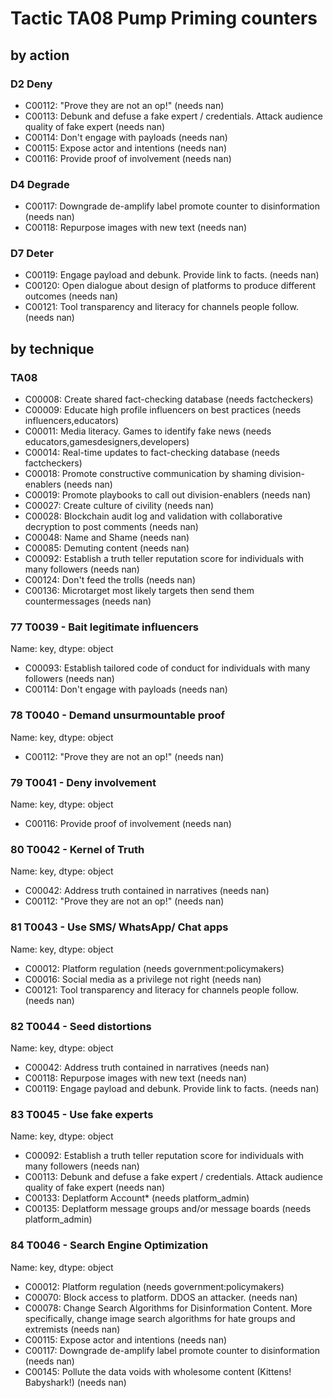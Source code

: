 # Tactic TA08 Pump Priming counters

## by action


### D2 Deny
* C00112: "Prove they are not an op!" (needs nan)
* C00113: Debunk and defuse a fake expert / credentials. Attack audience quality of fake expert (needs nan)
* C00114: Don't engage with payloads (needs nan)
* C00115: Expose actor and intentions (needs nan)
* C00116: Provide proof of involvement (needs nan)

### D4 Degrade
* C00117: Downgrade de-amplify label promote counter to disinformation (needs nan)
* C00118: Repurpose images with new text (needs nan)

### D7 Deter
* C00119: Engage payload and debunk. Provide link to facts.  (needs nan)
* C00120: Open dialogue about design of platforms to produce different outcomes (needs nan)
* C00121: Tool transparency and literacy for channels people follow.  (needs nan)

## by technique


### TA08
* C00008: Create shared fact-checking database (needs factcheckers)
* C00009: Educate high profile influencers on best practices (needs influencers,educators)
* C00011: Media literacy. Games to identify fake news (needs educators,gamesdesigners,developers)
* C00014: Real-time updates to fact-checking database (needs factcheckers)
* C00018: Promote constructive communication by shaming division-enablers (needs nan)
* C00019: Promote playbooks to call out division-enablers (needs nan)
* C00027: Create culture of civility (needs nan)
* C00028: Blockchain audit log and validation with collaborative decryption to post comments (needs nan)
* C00048: Name and Shame (needs nan)
* C00085: Demuting content (needs nan)
* C00092: Establish a truth teller reputation score for individuals with many followers (needs nan)
* C00124: Don't feed the trolls (needs nan)
* C00136: Microtarget most likely targets then send them countermessages (needs nan)

### 77    T0039 - Bait legitimate influencers
Name: key, dtype: object
* C00093: Establish tailored code of conduct for individuals with many followers (needs nan)
* C00114: Don't engage with payloads (needs nan)

### 78    T0040 - Demand unsurmountable proof
Name: key, dtype: object
* C00112: "Prove they are not an op!" (needs nan)

### 79    T0041 - Deny involvement
Name: key, dtype: object
* C00116: Provide proof of involvement (needs nan)

### 80    T0042 - Kernel of Truth
Name: key, dtype: object
* C00042: Address truth contained in narratives (needs nan)
* C00112: "Prove they are not an op!" (needs nan)

### 81    T0043 - Use SMS/ WhatsApp/ Chat apps
Name: key, dtype: object
* C00012: Platform regulation (needs government:policymakers)
* C00016: Social media as a privilege not right (needs nan)
* C00121: Tool transparency and literacy for channels people follow.  (needs nan)

### 82    T0044 - Seed distortions
Name: key, dtype: object
* C00042: Address truth contained in narratives (needs nan)
* C00118: Repurpose images with new text (needs nan)
* C00119: Engage payload and debunk. Provide link to facts.  (needs nan)

### 83    T0045 - Use fake experts
Name: key, dtype: object
* C00092: Establish a truth teller reputation score for individuals with many followers (needs nan)
* C00113: Debunk and defuse a fake expert / credentials. Attack audience quality of fake expert (needs nan)
* C00133: Deplatform Account* (needs platform_admin)
* C00135: Deplatform message groups and/or message boards (needs platform_admin)

### 84    T0046 - Search Engine Optimization
Name: key, dtype: object
* C00012: Platform regulation (needs government:policymakers)
* C00070: Block access to platform. DDOS an attacker. (needs nan)
* C00078: Change Search Algorithms for Disinformation Content. More specifically, change image search algorithms for hate groups and extremists (needs nan)
* C00115: Expose actor and intentions (needs nan)
* C00117: Downgrade de-amplify label promote counter to disinformation (needs nan)
* C00145: Pollute the data voids with wholesome content (Kittens! Babyshark!) (needs nan)
